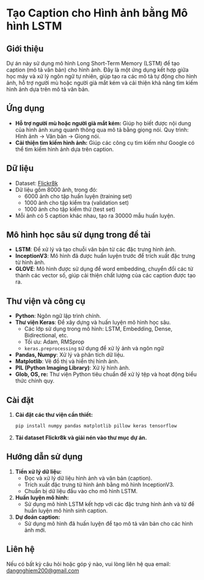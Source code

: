 # Tạo Caption cho Hình ảnh bằng Mô hình LSTM

## Giới thiệu
Dự án này sử dụng mô hình Long Short-Term Memory (LSTM) để tạo caption (mô tả văn bản) cho hình ảnh. Đây là một ứng dụng kết hợp giữa học máy và xử lý ngôn ngữ tự nhiên, giúp tạo ra các mô tả tự động cho hình ảnh, hỗ trợ người mù hoặc người già mắt kém và cải thiện khả năng tìm kiếm hình ảnh dựa trên mô tả văn bản.

## Ứng dụng
- **Hỗ trợ người mù hoặc người già mắt kém:** Giúp họ biết được nội dung của hình ảnh xung quanh thông qua mô tả bằng giọng nói. Quy trình: Hình ảnh -> Văn bản -> Giọng nói.
- **Cải thiện tìm kiếm hình ảnh:** Giúp các công cụ tìm kiếm như Google có thể tìm kiếm hình ảnh dựa trên caption.

## Dữ liệu
- Dataset: [Flickr8k](https://academictorrents.com/details/9dea07ba660a722ae1008c4c8afdd303b6f6e53b)
- Dữ liệu gồm 8000 ảnh, trong đó:
  - 6000 ảnh cho tập huấn luyện (training set)
  - 1000 ảnh cho tập kiểm tra (validation set)
  - 1000 ảnh cho tập kiểm thử (test set)
- Mỗi ảnh có 5 caption khác nhau, tạo ra 30000 mẫu huấn luyện.

## Mô hình học sâu sử dụng trong đề tài
- **LSTM**: Để xử lý và tạo chuỗi văn bản từ các đặc trưng hình ảnh.
- **InceptionV3**: Mô hình đã được huấn luyện trước để trích xuất đặc trưng từ hình ảnh.
- **GLOVE**: Mô hình được sử dụng để word embedding, chuyển đổi các từ thành các vector số, giúp cải thiện chất lượng của các caption được tạo ra.

## Thư viện và công cụ
- **Python**: Ngôn ngữ lập trình chính.
- **Thư viện Keras**: Để xây dựng và huấn luyện mô hình học sâu.
  - Các lớp sử dụng trong mô hình: LSTM, Embedding, Dense, Bidirectional, etc.
  - Tối ưu: Adam, RMSprop
  - `keras.preprocessing` sử dụng để xử lý ảnh và ngôn ngữ
- **Pandas, Numpy**: Xử lý và phân tích dữ liệu.
- **Matplotlib**: Vẽ đồ thị và hiển thị hình ảnh.
- **PIL (Python Imaging Library)**: Xử lý hình ảnh.
- **Glob, OS, re:** Thư viện Python tiêu chuẩn để xử lý tệp và hoạt động biểu thức chính quy.

## Cài đặt
1. **Cài đặt các thư viện cần thiết:**
    ```bash
    pip install numpy pandas matplotlib pillow keras tensorflow
    ```
2. **Tải dataset Flickr8k và giải nén vào thư mục dự án.**

## Hướng dẫn sử dụng
1. **Tiền xử lý dữ liệu:**
    - Đọc và xử lý dữ liệu hình ảnh và văn bản (caption).
    - Trích xuất đặc trưng từ hình ảnh bằng mô hình InceptionV3.
    - Chuẩn bị dữ liệu đầu vào cho mô hình LSTM.
2. **Huấn luyện mô hình:**
    - Sử dụng mô hình LSTM kết hợp với các đặc trưng hình ảnh và từ để huấn luyện mô hình sinh caption.
3. **Dự đoán caption:**
    - Sử dụng mô hình đã huấn luyện để tạo mô tả văn bản cho các hình ảnh mới.

## Liên hệ
Nếu có bất kỳ câu hỏi hoặc góp ý nào, vui lòng liên hệ qua email: dangnghiem200@gmail.com
